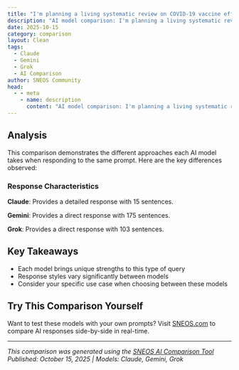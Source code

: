 ```yaml
---
title: "I'm planning a living systematic review on COVID-19 vaccine effectiveness that will be continuously updated. Guide me: 1) Set up infrastructure for ongoing searches and screening"
description: "AI model comparison: I'm planning a living systematic review on COVID-19 vaccine effectiveness that will be continuously ..."
date: 2025-10-15
category: comparison
layout: Clean
tags:
  - Claude
  - Gemini
  - Grok
  - AI Comparison
author: SNEOS Community
head:
  - - meta
    - name: description
      content: "AI model comparison: I'm planning a living systematic review on COVID-19 vaccine effectiveness that will be continuously updated. Guide me: 1..."
---
```


<ChatComparison
  title="I'm planning a living systematic review on COVID-19 vaccine effectiveness that will be continuously updated. Guide me: 1) Set up infrastructure for ongoing searches and screening"
  prompt="I'm planning a living systematic review on COVID-19 vaccine effectiveness that will be continuously updated. Guide me: 1) Set up infrastructure for ongoing searches and screening"
  :responses='{"Claude": "# Infrastructure Setup for a Living Systematic Review on COVID-19 Vaccine Effectiveness\n\n## 1. Search Infrastructure\n\n### A. Automated Database Searches\n\n**Set up automated alerts in:**\n- **PubMed/MEDLINE**: Create saved searches with email alerts (daily/weekly)\n- **Embase**: Set up auto-alerts via Ovid or Embase.com\n- **Cochrane COVID-19 Study Register**: Subscribe to updates\n- **WHO COVID-19 Database**: Regular monitoring\n- **medRxiv/bioRxiv**: RSS feeds for preprints\n- **ClinicalTrials.gov**: Saved searches for new/updated trials\n\n**Technical implementation:**\n\u0060\u0060\u0060\n- Use IFTTT or Zapier to aggregate alerts\n- Create a dedicated email folder/label\n- Set up calendar reminders for manual checks\n\u0060\u0060\u0060\n\n### B. Citation Management System\n\n**Recommended setup:**\n- **Covidence** or **DistillerSR** (designed for living reviews)\n  - Allows continuous import\n  - Tracks updates automatically\n  - Facilitates team collaboration\n  \nAlternative: **Rayyan** (free, good for continuous screening)\n\n**Configuration:**\n- Create project with standardized search strings\n- Enable deduplication algorithms\n- Set up user permissions for team members\n\n### C. Grey Literature \u0026 Regulatory Monitoring\n\n**Establish monitoring for:**\n- FDA, EMA, Health Canada, TGA (Australia) vaccine briefings\n- CDC MMWR reports\n- National immunization technical advisory groups (NITAGs)\n- Manufacturer press releases (Pfizer, Moderna, etc.)\n\n**Use:**\n- Google Scholar alerts for key terms\n- RSS feeds from agency websites\n- Social media monitoring (Twitter lists of key researchers)\n\n---\n\n## 2. Screening Infrastructure\n\n### A. Two-Stage Screening Process\n\n**Stage 1: Title/Abstract Screening**\n- Dual independent screening for all new records\n- Use screening software with:\n  - Conflict resolution workflows\n  - Progress tracking\n  - Inter-rater reliability calculations\n\n**Stage 2: Full-Text Screening**\n- Structured form with explicit inclusion/exclusion criteria\n- Documentation of exclusion reasons\n- Version control for screening forms\n\n### B. Machine Learning Integration (Optional but Recommended)\n\n**Tools to consider:**\n- **ASReview** (free, open-source active learning)\n- **Abstrackr**\n- **EPPI-Reviewer** (has machine learning features)\n\n**Benefits:**\n- Prioritizes relevant studies\n- Reduces screening burden over time\n- Maintains human oversight\n\n### C. Standardized Screening Forms\n\n**Create detailed forms including:**\n\n\u0060\u0060\u0060\nINCLUSION CRITERIA:\n\u2610 Population: Any age group receiving COVID-19 vaccine\n\u2610 Intervention: Any approved/investigational COVID-19 vaccine\n\u2610 Comparator: Unvaccinated, placebo, or other vaccine\n\u2610 Outcomes: \n  - Infection (PCR/RAT confirmed)\n  - Symptomatic disease\n  - Hospitalization\n  - ICU admission\n  - Death\n  - By variant (Alpha, Delta, Omicron, etc.)\n\u2610 Study design: RCTs, cohort, case-control, test-negative design\n\u2610 Minimum follow-up: [Define threshold]\n\nEXCLUSION CRITERIA:\n\u2610 Immunogenicity-only studies\n\u2610 Commentaries, editorials without original data\n\u2610 Case reports/series \u003C[X] participants\n\u2610 Non-human studies\n\u0060\u0060\u0060\n\n---\n\n## 3. Team Structure \u0026 Workflow\n\n### A. Core Team Roles\n\n**Minimum team:**\n- **Project lead** (1): Overall coordination, updates schedule\n- **Information specialist** (1): Search strategy management\n- **Screeners** (2-3): Independent screening with rotation\n- **Data extractors** (2): Quality assessment and extraction\n- **Statistician** (1): Meta-analysis updates\n- **Clinical expert** (1): Interpretation and context\n\n### B. Update Frequency\n\n**Decision framework:**\n\u0060\u0060\u0060\nHigh frequency (monthly): First 6-12 months or during:\n- Emergence of new variants\n- New vaccines approved\n- Major policy changes\n\nModerate frequency (quarterly): Stabilization phase\n\nLow frequency (bi-annually): Mature evidence base\n\nTriggers for ad-hoc updates:\n- Major new RCT published\n-", "Gemini": "A living systematic review (LSR) on COVID-19 vaccine effectiveness is an ambitious and highly valuable undertaking, given the rapidly evolving evidence base. Setting up the infrastructure for continuous updates is paramount to its success. Here\u2019s a comprehensive guide:\n\n---\n\n## Setting Up Infrastructure for an Ongoing Living Systematic Review (LSR) on COVID-19 Vaccine Effectiveness\n\n### Phase 1: Foundation \u2013 Initial Setup \u0026 Protocol Development\n\nBefore continuous updates, you need a robust initial setup.\n\n1.  **Develop a Comprehensive Protocol:**\n    *   Register your protocol (e.g., PROSPERO). Clearly state it\u0027s an LSR.\n    *   **Research Question(s):** PICO format (e.g., \u0022What is the effectiveness of COVID-19 vaccines against symptomatic infection, severe disease, and mortality in different populations and against different variants?\u0022).\n    *   **Inclusion/Exclusion Criteria:** Detail populations, interventions (specific vaccines/doses), comparators (unvaccinated, placebo, other vaccines), outcomes (infection, hospitalization, death, transmission, adverse events), study designs (RCTs, observational studies, test-negative designs), language, and publication dates (continuously updated).\n    *   **Update Frequency:** Define the target frequency for searches, screening, data extraction, and synthesis (e.g., weekly, bi-weekly, monthly).\n    *   **Reporting Strategy:** How will updates be published? (e.g., dedicated website, cumulative manuscript, specific journal format).\n\n2.  **Team Formation \u0026 Roles:**\n    *   **Project Lead:** Oversees the entire process, makes final decisions.\n    *   **Search Strategist:** Designs and manages search alerts, troubleshoots database issues.\n    *   **Screeners:** Two independent screeners per article for title/abstract and full-text.\n    *   **Conflict Resolvers:** A third person to resolve screening conflicts.\n    *   **Data Extractors:** Two independent extractors per study.\n    *   **Methodologists/Statisticians:** For quality assessment, synthesis, and statistical analysis.\n    *   **Technology Manager:** Troubleshoots software, manages data flow.\n    *   *Key for LSR:* Ensure clear handover processes and training for new team members.\n\n3.  **Technology Stack Selection:**\n    *   **Reference Management:** While good for storing, dedicated SR software is essential for screening.\n    *   **Systematic Review Software (Mandatory for LSR):**\n        *   **Covidence:** User-friendly, good for dual screening, deduplication, full-text retrieval, data extraction. Integrates with PubMed.\n        *   **Rayyan QCRI:** Free, intuitive, supports dual screening, deduplication, blinding, and conflict resolution. Good for initial setup.\n        *   **DistillerSR:** Highly customizable, powerful for complex reviews, excellent for data extraction, but can be more expensive/complex.\n        *   **EPPI-Reviewer:** Comprehensive, flexible, but has a steeper learning curve.\n        *   *Choose one that supports continuous import of new records and tracks screening progress for only NEW records.*\n\n---\n\n### Phase 2: Ongoing Search Infrastructure\n\nThis is the backbone of your living review.\n\n1.  **Develop a Highly Sensitive Search Strategy:**\n    *   **Core Terms:** Combine MeSH/Emtree terms and free-text keywords for COVID-19, vaccines, effectiveness, efficacy, variants (e.g., \u0022COVID-19,\u0022 \u0022SARS-CoV-2,\u0022 \u0022vaccine,\u0022 \u0022vaccination,\u0022 \u0022effectiveness,\u0022 \u0022efficacy,\u0022 \u0022real-world,\u0022 \u0022Omicron,\u0022 \u0022Delta\u0022).\n    *   **Date Restriction:** Crucially, design the search so you can easily restrict by *last search date*. This ensures you only retrieve new articles.\n    *   **Pilot Testing:** Run the initial search and check for sensitivity (do you find known key studies?) and specificity (is the volume manageable?).\n\n2.  **Identify Core Databases \u0026 Grey Literature Sources:**\n    *   **Biomedical Databases (Essential for Alerts):**\n        *   **PubMed/MEDLINE:** Set up \u0022My NCBI\u0022 alerts.\n        *   **Embase:** Set up alerts (often via institution). Excellent for drug-related literature.\n        *   **Web of Science/Scopus:** Set up alerts. Good for broader coverage.\n    *   **Preprint Servers (CRITICAL for COVID-19):**\n        *   **medRxiv/bioRxiv:** Set up RSS feeds or use their search alert functions. Often have the newest evidence.\n        *   *Challenge:* Preprints are not peer-reviewed. You\u0027ll need a clear policy on their inclusion and how to update if a peer-reviewed version emerges.\n    *   **Specialized COVID-19 Repositories:**\n        *   **LitCovid (NIH/NLM):** Daily updates on COVID-19 literature. You can often set up alerts based on keywords.\n        *   **WHO COVID-19 Global literature on coronavirus disease:** Another excellent, curated resource.\n        *   **CDC/ECDC databases:** For surveillance reports, technical briefs.\n    *   **Clinical Trial Registries:**\n        *   **ClinicalTrials.gov, WHO ICTRP:** Set up alerts for relevant new trials or results postings.\n    *   **Government/Public Health Websites:**\n        *   **CDC, WHO, UKHSA, ECDC:** Regularly check their publications section for new reports on vaccine effectiveness. (Less automatable, may require manual checks).\n    *   **Google Scholar Alerts:** Can capture some grey literature and reports missed by other alerts, but often low specificity.\n\n3.  **Implement Automated Search Alerts:**\n    *   **Database-Specific Alerts:** Go into each database (PubMed, Embase, Web of Science, Scopus) and save your search strategy. Configure email alerts to be sent *weekly or bi-weekly* with *new results only*.\n    *   **RSS Feeds:** For preprint servers and some specialized repositories, subscribe to RSS feeds for your keywords. Use an RSS reader (e.g., Feedly) to aggregate these.\n    *   **API Integrations (Advanced):** For larger teams, consider using APIs (e.g., PubMed, Crossref) to programmatically fetch new articles. This requires coding skills but offers maximum control and automation.\n\n4.  **Centralized Search Log \u0026 Import Process:**\n    *   **Search Log:** Maintain a detailed log of every search run, including:\n        *   Database/Source\n        *   Date of search\n        *   Search string used\n        *   Date range covered (e.g., \u0022since last search on YYYY-MM-DD\u0022)\n        *   Number of results retrieved\n        *   Number of results imported into SR software\n    *   **Dedicated Folder for New Results:** Create a shared drive/cloud folder (e.g., Google Drive, SharePoint) where all new search results (e.g., .nbib, .ris files) are saved by the search strategist.\n    *   **Regular Import into SR Software:** Establish a schedule (e.g., every Monday morning) for importing these new results into your chosen SR software (Covidence, Rayyan, etc.). *Crucially, the software must support adding new records to an existing review.*\n\n5.  **Automated Deduplication:**\n    *   Your chosen SR software (Covidence, Rayyan, DistillerSR) should have robust deduplication capabilities.\n    *   Run deduplication immediately after importing new records.\n    *   Manual checks of potential duplicates may still be necessary, especially for records from diverse sources (e.g., preprints vs. published articles).\n\n---\n\n### Phase 3: Continuous Screening Workflow\n\nThis is where the team actively engages with the new literature.\n\n1.  **Clear \u0026 Granular Inclusion/Exclusion Criteria:**\n    *   **Detailed Document:** Have an accessible, detailed document outlining criteria, with examples. This is essential for consistency across screeners and over time.\n    *   **Key for LSR:** Clarify how to handle updates to previous studies (e.g., preprint now published, new results from an ongoing trial).\n\n2.  **Scheduled Screening Sprints:**\n    *   **Regular Intervals:** Based on your defined update frequency (e.g., weekly or bi-weekly), schedule dedicated \u0022screening sprints\u0022 for your team.\n    *   **Team Capacity:** Ensure your team has sufficient capacity to handle the incoming volume. COVID-19 vaccine effectiveness literature is high volume.\n    *   **Focused Work:** Encourage screeners to focus on screening during these times to maintain momentum.\n\n3.  **Screening Process within SR Software:**\n    *   **Title/Abstract Screening:**\n        *   Two independent screeners review each new title/abstract.\n        *   SR software should present only *new, undeduped* articles.\n        *   Decision: Include, Exclude, or \u0022Maybe\u0022 (for uncertainty).\n    *   **Conflict Resolution (Title/Abstract):**\n        *   The SR software highlights conflicts.\n        *   Conflicts are resolved by a third reviewer or team discussion before proceeding.\n    *   **Full-Text Retrieval:**\n        *   For all \u0022Include\u0022 and \u0022Maybe\u0022 articles, retrieve the full text. Set up automated DOI lookup/link resolvers if possible.\n        *   *Challenge:* Many COVID-19 papers are behind paywalls. Ensure institutional access or utilize interlibrary loan services quickly.\n    *   **Full-Text Screening:**\n        *   Two independent screeners review the full text against the precise inclusion/exclusion criteria.\n        *   Record specific exclusion reasons for articles rejected at this stage. This is crucial for transparency.\n    *   **Conflict Resolution (Full-Text):**\n        *   Resolve conflicts, documenting decisions.\n\n4.  **Calibration \u0026 Training:**\n    *   **Initial Calibration:** Before starting, screen a small set of articles together to ensure consistent interpretation of criteria.\n    *   **Ongoing Calibration:** Periodically (e.g., quarterly or when criteria are updated) re-calibrate with a small sample of *new* articles, especially if new team members join.\n    *   **Regular Check-ins:** Hold brief team meetings after each screening sprint to discuss challenges, clarify criteria, and maintain morale.\n\n5.  **Documentation of Screening Decisions:**\n    *   The SR software automatically logs individual and final screening decisions.\n    *   Maintain a clear log of exclusion reasons for full-text articles. This will be part of your PRISMA flow diagram for each update cycle.\n\n---\n\n### Phase 4: Supporting Infrastructure \u0026 Best Practices for LSR\n\n1.  **Version Control \u0026 Audit Trail:**\n    *   **SR Software:** Most SR software will track changes and screening decisions.\n    *   **Protocol:** Any amendments to the protocol must be dated, logged, and registered (e.g., PROSPERO amendment).\n    *   **Search Strategies:** Keep dated versions of all search strategies.\n    *   **PRISMA Flow Diagram:** You\u0027ll need a cumulative PRISMA diagram for the entire review, and potentially mini-diagrams for each update cycle showing *new* additions.\n\n2.  **Data Extraction \u0026 Quality Assessment (Briefly Mention):**\n    *   While not directly search/screening, this phase is the next step.\n    *   **Standardized Forms:** Use pre-piloted, standardized data extraction forms within your SR software (or custom forms).\n    *   **Living Data Management:** How will data be stored and updated? A relational database or highly structured spreadsheet (e.g., Google Sheets, Excel with version control) linked to your SR software is ideal.\n    *   **Risk of Bias/Quality Assessment:** Select appropriate tools (e.g., RoB 2.0 for RCTs, ROBINS-I for observational studies) and integrate into your workflow.\n\n3.  **Communication \u0026 Dissemination:**\n    *   **Dedicated Platform:** Consider a website or online platform to host the LSR, showing the latest version, previous updates, and a transparent audit trail.\n    *   **Alerts for Stakeholders:** Provide an option for stakeholders (policymakers, clinicians, public) to subscribe to email alerts for new updates.\n    *   **Publication Strategy:** Decide if you will publish cumulative review updates in journals or maintain a continuously updated living document online.\n\n4.  **Sustainability \u0026 Funding:**\n    *   LSRs are resource-intensive. Plan for long-term funding, technology subscriptions, and team compensation.\n\n---\n\n**Key Considerations for a Living Review on COVID-19 Vaccine Effectiveness:**\n\n*   **Volume:** The sheer volume of COVID-19 literature is immense. Be prepared for a high screening load. Prioritize core outcomes if volume becomes unmanageable.\n*   **Speed:** Evidence changes rapidly. Aim for swift processing from search to synthesis.\n*   **Preprints:** Embrace preprints but have clear rules for their inclusion, critical appraisal, and how to handle peer-reviewed versions.\n*   **Heterogeneity:** Vaccine effectiveness varies by vaccine type, dose, population, variant, and outcome. Your extraction and synthesis need to account for this complexity.\n*   **Duplicate Reporting:** Many studies come from the same datasets or groups. Be vigilant about identifying overlapping populations or analyses.\n\nBy meticulously setting up this infrastructure, you\u0027ll build a robust and sustainable living systematic review capable of providing timely, evidence-based insights into COVID-19 vaccine effectiveness. Good luck!", "Grok": "### 1. Setting Up Infrastructure for Ongoing Searches and Screening\n\nA living systematic review (LSR) on COVID-19 vaccine effectiveness requires scalable, automated, and collaborative tools to handle continuous data influx. The goal is to efficiently search for new evidence, screen it, and integrate updates without manual overload. Below, I\u0027ll outline a step-by-step setup, drawing from established methodologies like those from Cochrane or the Joanna Briggs Institute for LSRs. This focuses on practicality for a team (e.g., researchers, librarians).\n\n#### Step 1: Define Search Scope and Parameters\n- **Refine your PICO (Population, Intervention, Comparator, Outcome)**: For COVID-19 vaccines, specify e.g., Population: Adults/children; Intervention: mRNA, viral vector, etc.; Comparator: Placebo/unvaccinated; Outcome: Effectiveness against infection, hospitalization, variants (e.g., Omicron subvariants).\n- **Establish update frequency**: Aim for weekly or bi-weekly searches initially, scaling to monthly as literature stabilizes. Document protocols in a living review plan (e.g., using PRISMA-L guidelines extended for living reviews).\n- **Inclusion/exclusion criteria**: Pre-define (e.g., RCTs, cohort studies on VE \u226550%; exclude preprints unless peer-reviewed). Use tools like Covidence or Rayyan for shared criteria.\n\n#### Step 2: Automate Literature Searches\nUse databases and alerting systems to monitor new publications. Avoid manual PubMed checks\u2014opt for automation.\n\n- **Core Databases and Sources**:\n  - PubMed/MEDLINE (free, comprehensive for biomedical).\n  - Embase (for international coverage; subscription needed).\n  - Web of Science or Scopus (for broader indexing).\n  - COVID-specific: WHO COVID-19 Research Database, medRxiv/bioRxiv for preprints (but verify before inclusion).\n  - Grey literature: ClinicalTrials.gov, WHO ICTRP for trials; Google Scholar alerts for policy docs.\n\n- **Search Automation Tools**:\n  - **PubMed Alerts**: Set up saved searches (e.g., \u0022COVID-19 vaccine effectiveness\u0022 AND (RCT OR cohort) with date filters). Email alerts deliver new hits. Use MeSH terms like \u0022COVID-19 Vaccines/therapeutic use\u0022 for precision.\n  - **EndNote Click or Zotero with RSS/Feeds**: Integrate with databases for automated imports. Zotero\u0027s web translator pulls PDFs automatically.\n  - **Advanced Automation**:\n    - **LitSuggest or ASReview**: AI-driven tools for deduplication and relevance ranking. ASReview uses active learning to prioritize screening (free/open-source).\n    - **Europe PMC or Semantic Scholar APIs**: Script weekly pulls using Python (e.g., via \u0060biopython\u0060 library for PubMed) into a shared repository.\n    - **Commercial Options**: Covidence integrates searches from multiple sources with auto-deduplication (subscription ~$240/year for teams).\n  - **Tip**: Export searches to RIS/EndNote XML format for easy import. Run pilot searches to test ~500-1000 hits/month volume.\n\n- **Handling Updates**: Tag new results by date (e.g., \u0022post-2023\u0022). Use version control (e.g., GitHub) for search strings to track changes.\n\n#### Step 3: Implement Screening Workflow\nScreening must be efficient, bias-minimized, and team-based to handle volume (expect 100-500 new records per update cycle).\n\n- **Collaboration Platforms**:\n  - **Covidence (Recommended)**: Cloud-based; automates title/abstract screening, full-text retrieval (via Unpaywall), risk-of-bias assessment (e.g., RoB 2 for RCTs). Supports blind duplicate screening by 2\u002B reviewers. Exports to RevMan for meta-analysis. Free for small teams up to 2 reviews.\n  - **Rayyan (Free Alternative)**: Web/app-based; AI prioritization (e.g., highlights similar abstracts). Great for crowdsourcing screening. Integrates with PubMed exports.\n  - **DistillerSR**: Enterprise-level for large teams; tracks decisions and conflicts resolution.\n\n- **Screening Process**:\n  1. **Level 1 (Title/Abstract)**: Two independent reviewers use the tool\u0027s blinding feature. Resolve conflicts via discussion or third reviewer (use tool\u0027s voting system).\n  2. **Level 2 (Full-Text)**: Retrieve PDFs automatically (integrate with browser extensions like Unpaywall or Kopernio for paywalls). Assess eligibility against criteria.\n  3. **Data Extraction**: Use standardized forms in Excel/Google Sheets or integrated tools (e.g., Covidence templates for VE metrics like risk ratios, confidence intervals by variant/age group).\n  - **Efficiency Boosts**: Train on 10% sample for calibration. Use machine learning in ASReview to reduce screening by 50-70% (it learns from your decisions).\n  - **Audit Trail**: All tools log timestamps, decisions, and reasons for exclusion\u2014essential for transparency.\n\n- **Team Management**: Assign roles (e.g., searcher, screener1, screener2) via shared dashboards. Use Slack/Teams integrations for notifications on new batches.\n\n#### Step 4: Data Management and Integration\n- **Repository**: Store everything in a central, versioned system.\n  - **GitHub or OSF (Open Science Framework)**: For protocols, search logs, and datasets. Free and collaborative.\n  - **Google Drive/Dropbox**: For raw exports and PDFs; ensure access controls.\n- **Deduplication**: Built into Covidence/Rayyan; otherwise, use EndNote\u0027s duplicate finder or Python scripts (e.g., with \u0060pandas\u0060).\n- **Scalability Considerations**: Start small (manual for first cycle), then automate. Budget for tools (~$500-2000/year for a team). Monitor workload\u2014 if \u003E20 hours/week, hire a librarian or use outsourcing (e.g., via Evidence Prime).\n- **Ethical/Compliance**: Register on PROSPERO (adapt for living reviews). Comply with data privacy (e.g., GDPR for international teams) and report funding conflicts.\n\nThis setup should launch your LSR infrastructure in 1-2 weeks with testing. Once running, it feeds directly into synthesis (e.g., updating meta-analyses in RevMan or R with \u0060metafor\u0060 package). If you need guidance on synthesis, risk-of-bias, or dissemination (e.g., via a living website), let me know for the next steps!"}' published-date="{DateTime.UtcNow:HH:mm}"
/>

## Analysis

This comparison demonstrates the different approaches each AI model takes when responding to the same prompt. Here are the key differences observed:

### Response Characteristics

**Claude**: Provides a detailed response with 15 sentences. 

**Gemini**: Provides a direct response with 175 sentences. 

**Grok**: Provides a direct response with 103 sentences. 

## Key Takeaways

- Each model brings unique strengths to this type of query
- Response styles vary significantly between models
- Consider your specific use case when choosing between these models

## Try This Comparison Yourself

Want to test these models with your own prompts? Visit [SNEOS.com](https://sneos.com) to compare AI responses side-by-side in real-time.

---

*This comparison was generated using the [SNEOS AI Comparison Tool](https://sneos.com)*
*Published: October 15, 2025 | Models: Claude, Gemini, Grok*
